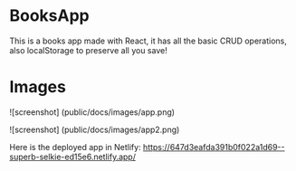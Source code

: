 # BooksApp
This is a books app made with React, it has all the basic CRUD operations, also localStorage to preserve all you save!

# Images
![screenshot] (public/docs/images/app.png)

![screenshot] (public/docs/images/app2.png)

Here is the deployed app in Netlify: https://647d3eafda391b0f022a1d69--superb-selkie-ed15e6.netlify.app/
